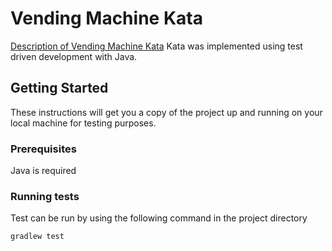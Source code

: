 # Vending Machine Kata

[Description of Vending Machine Kata](https://github.com/PillarTechnology/kata-vending-machine)
Kata was implemented using test driven development with Java.

## Getting Started

These instructions will get you a copy of the project up and running on your local machine for testing purposes.

### Prerequisites

Java is required

### Running tests

Test can be run by using the following command in the project directory

```
gradlew test
```